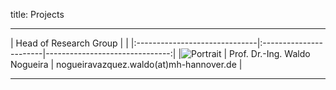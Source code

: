 title: Projects

- - - 

| Head of Research Group                                   |                                      |
|:------------------------------|:-----------------------|-------------------------------:|
|![Portrait](staff/Nogueiraklein.jpg) | Prof. Dr.-Ing. Waldo Nogueira | nogueiravazquez.waldo(at)mh-hannover.de   |

 

---------------------------

